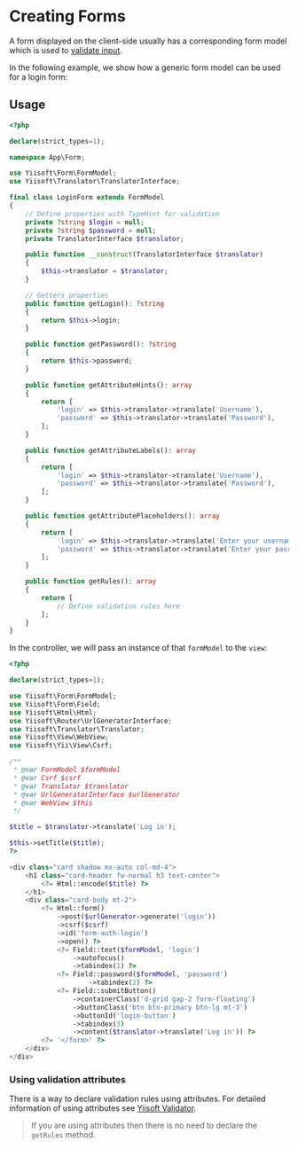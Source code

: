 # Creating Forms

A form displayed on the client-side usually has a corresponding form model which is used to
[validate input](https://github.com/yiisoft/validator).

In the following example, we show how a generic form model can be used for a login form:

## Usage

```php
<?php

declare(strict_types=1);

namespace App\Form;

use Yiisoft\Form\FormModel;
use Yiisoft\Translator\TranslatorInterface;

final class LoginForm extends FormModel
{
    // Define properties with TypeHint for validation
    private ?string $login = null;
    private ?string $password = null;
    private TranslatorInterface $translator;

    public function __construct(TranslatorInterface $translator)
    {
        $this->translator = $translator;
    }

    // Getters properties
    public function getLogin(): ?string
    {
        return $this->login;
    }

    public function getPassword(): ?string
    {
        return $this->password;
    }

    public function getAttributeHints(): array
    {
        return [
            'login' => $this->translator->translate('Username'),
            'password' => $this->translator->translate('Password'),
        ];
    }

    public function getAttributeLabels(): array
    {
        return [
            'login' => $this->translator->translate('Username'),
            'password' => $this->translator->translate('Password'),
        ];
    }

    public function getAttributePlaceholders(): array
    {
        return [
            'login' => $this->translator->translate('Enter your username'),
            'password' => $this->translator->translate('Enter your password'),
        ];
    }

    public function getRules(): array
    {
        return [
            // Define validation rules here
        ];
    }
}
```

In the controller, we will pass an instance of that `formModel` to the `view`:

```php
<?php

declare(strict_types=1);

use Yiisoft\Form\FormModel;
use Yiisoft\Form\Field;
use Yiisoft\Html\Html;
use Yiisoft\Router\UrlGeneratorInterface;
use Yiisoft\Translator\Translator;
use Yiisoft\View\WebView;
use Yiisoft\Yii\View\Csrf;

/**
 * @var FormModel $formModel
 * @var Csrf $csrf
 * @var Translator $translator
 * @var UrlGeneratorInterface $urlGenerator
 * @var WebView $this
 */

$title = $translator->translate('Log in');

$this->setTitle($title);
?>

<div class="card shadow mx-auto col-md-4">
    <h1 class="card-header fw-normal h3 text-center">
        <?= Html::encode($title) ?>
    </h1>
    <div class="card-body mt-2">
        <?= Html::form()
            ->post($urlGenerator->generate('login'))
            ->csrf($csrf)
            ->id('form-auth-login')
            ->open() ?>
            <?= Field::text($formModel, 'login')
                ->autofocus()
                ->tabindex(1) ?>
            <?= Field::password($formModel, 'password')
                    ->tabindex(2) ?>
            <?= Field::submitButton()
                ->containerClass('d-grid gap-2 form-floating')
                ->buttonClass('btn btn-primary btn-lg mt-3')
                ->buttonId('login-button')
                ->tabindex(3)
                ->content($translator->translate('Log in')) ?>
        <?= '</form>' ?>
    </div>
</div>
```

### Using validation attributes

There is a way to declare validation rules using attributes.
For detailed information of using attributes see [Yiisoft Validator](https://github.com/yiisoft/validator).

> If you are using attributes then there is no need to declare the `getRules` method.
